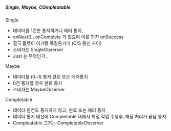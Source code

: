 ##### Single, Maybe, COmpleatable

Single
 - 데이터를 1건만 통지하거나 에러 통지,
 - onNext() , onComplete 가 없으며 이를 합친 onSuccess
 - 결국 톰캣이 이거랑 똑같은거네 (C/S 통신 사이)
 - 소비자는 SingleObserver
 - Just 는 무엇인가.. 
 
 
Maybe
 - 데이터를 (0~1) 통지 완료 또는 에러통지
 - 0건 통지할 경우 완료 통지
 - 소비자는 MaybeObserver
 
Completable
 - 데이터 한건도 통지하지 않고, 완료 또는 에러 통지
 - 데이터 통지 대신에 Completable 내에서 특정 작업 수행후, 해당 처리가 끝남 통지
 - Compleatable 그거는 CompletableObserver
 
 
 
 